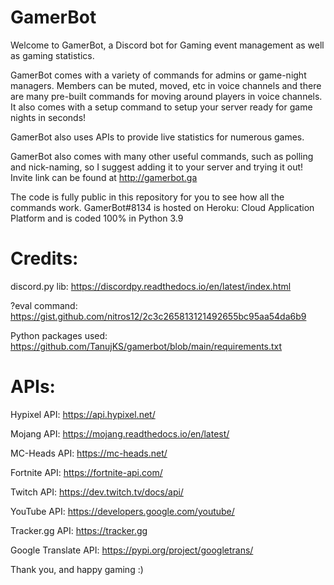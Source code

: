 # GamerBot
Welcome to GamerBot, a Discord bot for Gaming event management as well as gaming statistics.

GamerBot comes with a variety of commands for admins or game-night managers. Members can be muted, moved, etc in voice channels and there are many pre-built commands for moving around players in voice channels. It also comes with a setup command to setup your server ready for game nights in seconds!

GamerBot also uses APIs to provide live statistics for numerous games.

GamerBot also comes with many other useful commands, such as polling and nick-naming, so I suggest adding it to your server and trying it out!
Invite link can be found at http://gamerbot.ga


The code is fully public in this repository for you to see how all the commands work. GamerBot#8134 is hosted on Heroku: Cloud Application Platform and is coded 100% in Python 3.9

# Credits:
discord.py lib: https://discordpy.readthedocs.io/en/latest/index.html

?eval command: https://gist.github.com/nitros12/2c3c265813121492655bc95aa54da6b9

Python packages used: https://github.com/TanujKS/gamerbot/blob/main/requirements.txt

# APIs:

Hypixel API: https://api.hypixel.net/

Mojang API: https://mojang.readthedocs.io/en/latest/

MC-Heads API: https://mc-heads.net/

Fortnite API: https://fortnite-api.com/

Twitch API: https://dev.twitch.tv/docs/api/

YouTube API: https://developers.google.com/youtube/

Tracker.gg API: https://tracker.gg

Google Translate API: https://pypi.org/project/googletrans/

Thank you, and happy gaming :)
